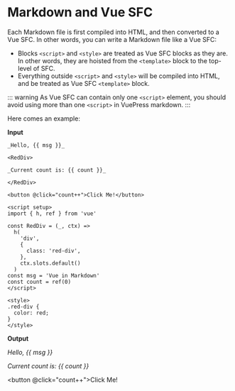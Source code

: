 # Markdown and Vue SFC

Each Markdown file is first compiled into HTML, and then converted to a Vue SFC. In other words, you can write a Markdown file like a Vue SFC:

- Blocks `<script>` and `<style>` are treated as Vue SFC blocks as they are. In other words, they are hoisted from the `<template>` block to the top-level of SFC.
- Everything outside `<script>` and `<style>` will be compiled into HTML, and be treated as Vue SFC `<template>` block.

::: warning
As Vue SFC can contain only one `<script>` element, you should avoid using more than one `<script>` in VuePress markdown.
:::

Here comes an example:

**Input**

```vue
_Hello, {{ msg }}_

<RedDiv>

_Current count is: {{ count }}_

</RedDiv>

<button @click="count++">Click Me!</button>

<script setup>
import { h, ref } from 'vue'

const RedDiv = (_, ctx) =>
  h(
    'div',
    {
      class: 'red-div',
    },
    ctx.slots.default()
  )
const msg = 'Vue in Markdown'
const count = ref(0)
</script>

<style>
.red-div {
  color: red;
}
</style>
```

**Output**

_Hello, {{ msg }}_

<RedDiv>

_Current count is: {{ count }}_

</RedDiv>

<button @click="count++">Click Me!</button>

<script setup>
import { h, ref } from 'vue'

const RedDiv = (_, ctx) => h(
  'div',
  {
    class: 'red-div',
  },
  ctx.slots.default()
)
const msg = 'Vue in Markdown'
const count = ref(0)
</script>

<style>
.red-div {
  color: red;
}
</style>
